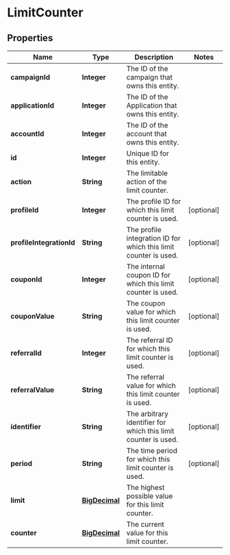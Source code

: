 

# LimitCounter

## Properties

Name | Type | Description | Notes
------------ | ------------- | ------------- | -------------
**campaignId** | **Integer** | The ID of the campaign that owns this entity. | 
**applicationId** | **Integer** | The ID of the Application that owns this entity. | 
**accountId** | **Integer** | The ID of the account that owns this entity. | 
**id** | **Integer** | Unique ID for this entity. | 
**action** | **String** | The limitable action of the limit counter. | 
**profileId** | **Integer** | The profile ID for which this limit counter is used. |  [optional]
**profileIntegrationId** | **String** | The profile integration ID for which this limit counter is used. |  [optional]
**couponId** | **Integer** | The internal coupon ID for which this limit counter is used. |  [optional]
**couponValue** | **String** | The coupon value for which this limit counter is used. |  [optional]
**referralId** | **Integer** | The referral ID for which this limit counter is used. |  [optional]
**referralValue** | **String** | The referral value for which this limit counter is used. |  [optional]
**identifier** | **String** | The arbitrary identifier for which this limit counter is used. |  [optional]
**period** | **String** | The time period for which this limit counter is used. |  [optional]
**limit** | [**BigDecimal**](BigDecimal.md) | The highest possible value for this limit counter. | 
**counter** | [**BigDecimal**](BigDecimal.md) | The current value for this limit counter. | 



